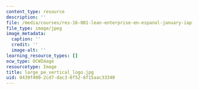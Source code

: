 ```yaml
---
content_type: resource
description: ''
file: /media/courses/res-16-001-lean-enterprise-en-espanol-january-iap-2012/0439f4002cd7dac36f526f15aac33340_large_pe_vertical_logo.jpg
file_type: image/jpeg
image_metadata:
  caption: ''
  credit: ''
  image-alt: ''
learning_resource_types: []
ocw_type: OCWImage
resourcetype: Image
title: large_pe_vertical_logo.jpg
uid: 0439f400-2cd7-dac3-6f52-6f15aac33340
---
```

